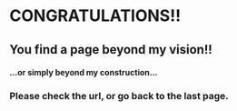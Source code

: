 # CONGRATULATIONS!! 

## You find a page beyond my vision!!

#### ...or simply beyond my construction...

### Please check the url, or go back to the last page.
